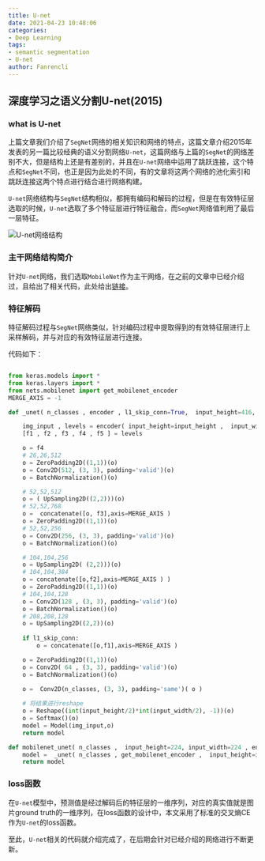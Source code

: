 ```yaml
---
title: U-net
date: 2021-04-23 10:48:06
categories:
- Deep Learning
tags:
- semantic segmentation
- U-net
author: Fanrencli
---
```


## 深度学习之语义分割U-net(2015)

### what is U-net

上篇文章我们介绍了`SegNet`网络的相关知识和网络的特点，这篇文章介绍2015年发表的另一篇比较经典的语义分割网络`U-net`，这篇网络与上篇的`SegNet`的网络差别不大，但是结构上还是有差别的，并且在`U-net`网络中运用了跳跃连接，这个特点和`SegNet`不同，也正是因为此处的不同，有的文章将这两个网络的池化索引和跳跃连接这两个特点进行结合进行网络构建。

`U-net`网络结构与`SegNet`结构相似，都拥有编码和解码的过程，但是在有效特征层选取的时候，`U-net`选取了多个特征层进行特征融合，而`SegNet`网络值利用了最后一层特征。

![U-net网络结构](http://39.106.34.39:4567/20191109101342389.png)

### 主干网络结构简介

针对`U-net`网络，我们选取`MobileNet`作为主干网络，在之前的文章中已经介绍过，且给出了相关代码，此处给出[链接](http://fanrencli.cn/2021/04/20/feature-extractor/mobilenet/)。

### 特征解码

特征解码过程与`SegNet`网络类似，针对编码过程中提取得到的有效特征层进行上采样解码，并与对应的有效特征层进行连接。

代码如下：
```python

from keras.models import *
from keras.layers import *
from nets.mobilenet import get_mobilenet_encoder
MERGE_AXIS = -1

def _unet( n_classes , encoder , l1_skip_conn=True,  input_height=416, input_width=608  ):

	img_input , levels = encoder( input_height=input_height ,  input_width=input_width )
	[f1 , f2 , f3 , f4 , f5 ] = levels 

	o = f4
	# 26,26,512
	o = ZeroPadding2D((1,1))(o)
	o = Conv2D(512, (3, 3), padding='valid')(o)
	o = BatchNormalization()(o)

	# 52,52,512
	o = ( UpSampling2D((2,2)))(o)
	# 52,52,768
	o =  concatenate([o, f3],axis=MERGE_AXIS )  
	o = ZeroPadding2D((1,1))(o)
	# 52,52,256
	o = Conv2D(256, (3, 3), padding='valid')(o)
	o = BatchNormalization()(o)

	# 104,104,256
	o = UpSampling2D( (2,2)))(o)
	# 104,104,384
	o = concatenate([o,f2],axis=MERGE_AXIS ) )
	o = ZeroPadding2D((1,1))(o)
	# 104,104,128
	o = Conv2D(128 , (3, 3), padding='valid')(o)
	o = BatchNormalization()(o)
	# 208,208,128
	o = UpSampling2D((2,2))(o)
	
	if l1_skip_conn:
		o = concatenate([o,f1],axis=MERGE_AXIS )

	o = ZeroPadding2D((1,1))(o)
	o = Conv2D( 64 , (3, 3), padding='valid')(o)
	o = BatchNormalization()(o)

	o =  Conv2D(n_classes, (3, 3), padding='same')( o )
	
	# 将结果进行reshape
	o = Reshape((int(input_height/2)*int(input_width/2), -1))(o)
	o = Softmax()(o)
	model = Model(img_input,o)
	return model

def mobilenet_unet( n_classes ,  input_height=224, input_width=224 , encoder_level=3):
	model =  _unet( n_classes , get_mobilenet_encoder ,  input_height=input_height, input_width=input_width  )
	return model
```
### loss函数

在`U-net`模型中，预测值是经过解码后的特征层的一维序列，对应的真实值就是图片ground truth的一维序列，在loss函数的设计中，本文采用了标准的交叉熵CE作为`U-net`的loss函数。

至此，`U-net`相关的代码就介绍完成了，在后期会针对已经介绍的网络进行不断更新。


